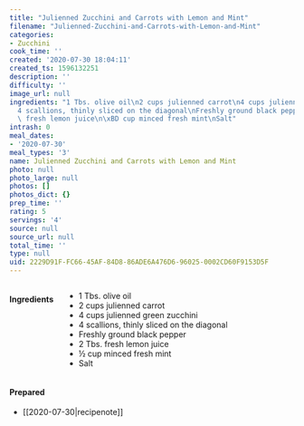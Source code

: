 ```yaml
---
title: "Julienned Zucchini and Carrots with Lemon and Mint"
filename: "Julienned-Zucchini-and-Carrots-with-Lemon-and-Mint"
categories:
- Zucchini
cook_time: ''
created: '2020-07-30 18:04:11'
created_ts: 1596132251
description: ''
difficulty: ''
image_url: null
ingredients: "1 Tbs. olive oil\n2 cups julienned carrot\n4 cups julienned green zucchini\n\
  4 scallions, thinly sliced on the diagonal\nFreshly ground black pepper\n2 Tbs.\
  \ fresh lemon juice\n\xBD cup minced fresh mint\nSalt"
intrash: 0
meal_dates:
- '2020-07-30'
meal_types: '3'
name: Julienned Zucchini and Carrots with Lemon and Mint
photo: null
photo_large: null
photos: []
photos_dict: {}
prep_time: ''
rating: 5
servings: '4'
source: null
source_url: null
total_time: ''
type: null
uid: 2229D91F-FC66-45AF-84D8-86ADE6A476D6-96025-0002CD60F9153D5F
---
```

<div class="large-8 medium-7 columns" id="writeup">	</div><!-- #writeup -->
</div><!-- #row-one -->
<div class="row" id="row-two">	<div class="medium-4 small-5 columns"><h4 id="ingredients">Ingredients</h4><div class="box box-ingredients content"><ul>
<li>1 Tbs. olive oil</li>
<li>2 cups julienned carrot</li>
<li>4 cups julienned green zucchini</li>
<li>4 scallions, thinly sliced on the diagonal</li>
<li>Freshly ground black pepper</li>
<li>2 Tbs. fresh lemon juice</li>
<li>½ cup minced fresh mint</li>
<li>Salt</li>
</ul>
</div>	</div>	<div class="medium-6 small-7 columns">	</div>	<div class="medium-2 columns" id="photo-sidebar">		<div class="" id="meals"><h4>Prepared</h4><ul>
<li>[[2020-07-30|recipenote]]</li>
</ul>
		</div>